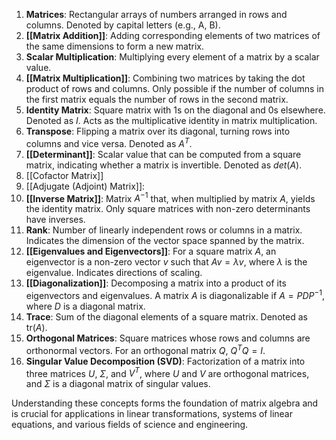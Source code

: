 1. **Matrices**: Rectangular arrays of numbers arranged in rows and columns. Denoted by capital letters (e.g., A, B).
2. **[[Matrix Addition]]**: Adding corresponding elements of two matrices of the same dimensions to form a new matrix.
3. **Scalar Multiplication**: Multiplying every element of a matrix by a scalar value.
4. **[[Matrix Multiplication]]**: Combining two matrices by taking the dot product of rows and columns. Only possible if the number of columns in the first matrix equals the number of rows in the second matrix.
5. **Identity Matrix**: Square matrix with 1s on the diagonal and 0s elsewhere. Denoted as $I$. Acts as the multiplicative identity in matrix multiplication.
6. **Transpose**: Flipping a matrix over its diagonal, turning rows into columns and vice versa. Denoted as $A^T$.
7. **[[Determinant]]**: Scalar value that can be computed from a square matrix, indicating whether a matrix is invertible. Denoted as $det⁡(A)$.
8. [[Cofactor Matrix]]
9. [[Adjugate (Adjoint) Matrix]]:
10. **[[Inverse Matrix]]**: Matrix $A^{-1}$ that, when multiplied by matrix $A$, yields the identity matrix. Only square matrices with non-zero determinants have inverses.
11. **Rank**: Number of linearly independent rows or columns in a matrix. Indicates the dimension of the vector space spanned by the matrix.
12. **[[Eigenvalues and Eigenvectors]]**: For a square matrix $A$, an eigenvector is a non-zero vector $v$ such that $Av = \lambda v$, where $\lambda$ is the eigenvalue. Indicates directions of scaling.
13. **[[Diagonalization]]**: Decomposing a matrix into a product of its eigenvectors and eigenvalues. A matrix $A$ is diagonalizable if $A = PDP^{-1}$, where $D$ is a diagonal matrix.
14. **Trace**: Sum of the diagonal elements of a square matrix. Denoted as $\text{tr}(A)$.
15. **Orthogonal Matrices**: Square matrices whose rows and columns are orthonormal vectors. For an orthogonal matrix $Q$, $Q^TQ=I$.
16. **Singular Value Decomposition (SVD)**: Factorization of a matrix into three matrices $U$, $\Sigma$, and $V^T$, where $U$ and $V$ are orthogonal matrices, and $\Sigma$ is a diagonal matrix of singular values.

Understanding these concepts forms the foundation of matrix algebra and is crucial for applications in linear transformations, systems of linear equations, and various fields of science and engineering.